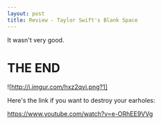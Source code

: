 ```yaml
---
layout: post
title: Review - Taylor Swift's Blank Space
---
```


It wasn't very good.

# THE END

![http://i.imgur.com/hxz2qvi.png?1]

Here's the link if you want to destroy your earholes:

https://www.youtube.com/watch?v=e-ORhEE9VVg
